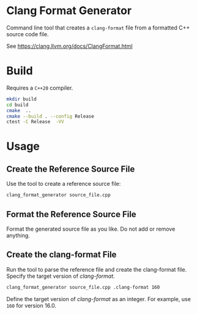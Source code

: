
# Clang Format Generator

Command line tool that creates a ```clang-format``` file from a formatted C++ source code file.

See https://clang.llvm.org/docs/ClangFormat.html 


# Build

Requires a ```C++20``` compiler.

```sh
mkdir build
cd build
cmake  ..
cmake --build . --config Release
ctest -C Release  -VV
```

# Usage

## Create the Reference Source File

Use the tool to create a reference source file:

```sh
clang_format_generator source_file.cpp
```

## Format the Reference Source File

Format the generated source file as you like. Do not add or remove anything.

## Create the clang-format File

Run the tool to parse the reference file and create the clang-format file. Specify the target version of *clang-format*.

```sh
clang_format_generator source_file.cpp .clang-format 160
```

Define the target version of *clang-format* as an integer. For example, use ```160``` for version 16.0.

